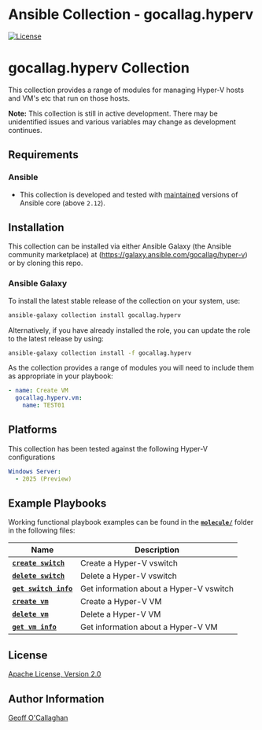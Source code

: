 # Ansible Collection - gocallag.hyperv

[![License](https://img.shields.io/badge/License-Apache--2.0-blue.svg)](https://opensource.org/licenses/Apache-2.0)


# gocallag.hyperv Collection

This collection provides a range of modules for managing Hyper-V hosts and VM's etc that run on those hosts.

**Note:** This collection is still in active development. There may be unidentified issues and various variables may change as development continues.

## Requirements

### Ansible

- This collection is developed and tested with [maintained](https://docs.ansible.com/ansible/devel/reference_appendices/release_and_maintenance.html) versions of Ansible core (above `2.12`).

## Installation

This collection can be installed via either Ansible Galaxy (the Ansible community marketplace) at (https://galaxy.ansible.com/gocallag/hyper-v) or by cloning this repo. 

### Ansible Galaxy

To install the latest stable release of the collection on your system, use:

```bash
ansible-galaxy collection install gocallag.hyperv
```

Alternatively, if you have already installed the role, you can update the role to the latest release by using:

```bash
ansible-galaxy collection install -f gocallag.hyperv
```

As the collection provides a range of modules you will need to include them as appropriate in your playbook:

```yaml
- name: Create VM
  gocallag.hyperv.vm:
    name: TEST01
```


## Platforms

This collection has been tested against the following Hyper-V configurations

```yaml
Windows Server:
  - 2025 (Preview)
```

## Example Playbooks

Working functional playbook examples can be found in the **[`molecule/`](https://github.com/gocallag/hyperv/blob/main/molecule/)** folder in the following files:

| Name | Description |
| ---- | ----------- |
| **[`create switch`](https://github.com/gocallag/hyperv/blob/main/molecule/switch/converge.yml)** | Create a Hyper-V vswitch |
| **[`delete switch`](https://github.com/gocallag/hyperv/blob/main/molecule/switch/cleanup.yml)** | Delete a Hyper-V vswitch |
| **[`get switch info`](https://github.com/gocallag/hyperv/blob/main/molecule/switch_info/converge.yml)** | Get information about a Hyper-V vswitch |
| **[`create vm`](https://github.com/gocallag/hyperv/blob/main/molecule/vm/converge.yml)** | Create a Hyper-V VM |
| **[`delete vm`](https://github.com/gocallag/hyperv/blob/main/molecule/vm/cleanup.yml)** | Delete a Hyper-V VM |
| **[`get vm info`](https://github.com/gocallag/hyperv/blob/main/molecule/vm_info/converge.yml)** | Get information about a Hyper-V VM |


## License

[Apache License, Version 2.0](https://github.com/nginxinc/ansible-role-nginx/blob/main/LICENSE)

## Author Information

[Geoff O'Callaghan](https://github.com/gocallag)

